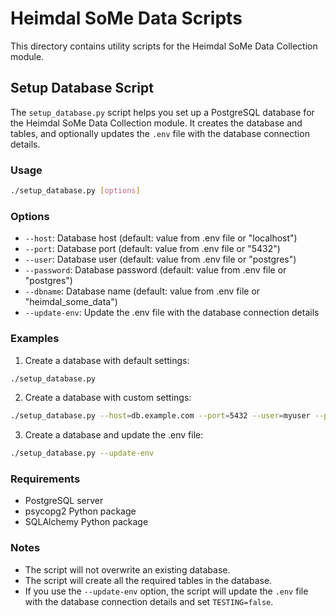# Heimdal SoMe Data Scripts

This directory contains utility scripts for the Heimdal SoMe Data Collection module.

## Setup Database Script

The `setup_database.py` script helps you set up a PostgreSQL database for the Heimdal SoMe Data Collection module. It creates the database and tables, and optionally updates the `.env` file with the database connection details.

### Usage

```bash
./setup_database.py [options]
```

### Options

- `--host`: Database host (default: value from .env file or "localhost")
- `--port`: Database port (default: value from .env file or "5432")
- `--user`: Database user (default: value from .env file or "postgres")
- `--password`: Database password (default: value from .env file or "postgres")
- `--dbname`: Database name (default: value from .env file or "heimdal_some_data")
- `--update-env`: Update the .env file with the database connection details

### Examples

1. Create a database with default settings:

```bash
./setup_database.py
```

2. Create a database with custom settings:

```bash
./setup_database.py --host=db.example.com --port=5432 --user=myuser --password=mypassword --dbname=heimdal_db
```

3. Create a database and update the .env file:

```bash
./setup_database.py --update-env
```

### Requirements

- PostgreSQL server
- psycopg2 Python package
- SQLAlchemy Python package

### Notes

- The script will not overwrite an existing database.
- The script will create all the required tables in the database.
- If you use the `--update-env` option, the script will update the `.env` file with the database connection details and set `TESTING=false`.
